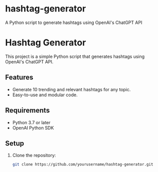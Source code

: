 # hashtag-generator
A Python script to generate hashtags using OpenAI's ChatGPT API
# Hashtag Generator

This project is a simple Python script that generates hashtags using OpenAI's ChatGPT API.

## Features
- Generate 10 trending and relevant hashtags for any topic.
- Easy-to-use and modular code.

## Requirements
- Python 3.7 or later
- OpenAI Python SDK

## Setup
1. Clone the repository:
   ```bash
   git clone https://github.com/yourusername/hashtag-generator.git
